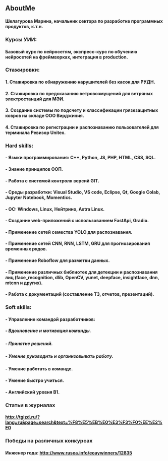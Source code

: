## AboutMe
#### Шелагурова Марина, начальник сектора по разработке программных продуктов, к.т.н.

### Курсы УИИ: 
#### Базовый курс по нейросетям, экспресс-курс по обучению нейросетей на фреймворках, интеграция в production.
### Стажировки: 
####            1. Стажировка по обнаружению нарушителей без касок для РУДН. 
####            2. Стажировка по предсказанию ветровозмущений для ветряных электростанций для МЭИ.
####            3. Создание системы по подсчету и классификации грязезащитных ковров на складе ООО Вирджиния.
####            4. Стажировка по регистрации и распознаванию пользователей для терминала Ревизор Unitex. 

### Hard skills:
####    - Языки программирования: C++, Python, JS, PHP, HTML, CSS, SQL.
####    - Знание принципов ООП.
####    - Работа с системой контроля версий GIT.
####    - Среды разработки: Visual Studio, VS code, Eclipse, Qt, Google Colab, Jupyter Notebook, Momentics.
####    - ОС: Windows, Linux, Нейтрино, Astra Linux.
####    - Создание web-приложений c использованием FastApi, Gradio.
####    - Применение сетей семества YOLO для распознавания.
####    - Применение сетей CNN, RNN, LSTM, GRU для прогнозирования временных рядов.
####    - Применение Roboflow для разметки данных.
####    - Применение различных библиотек для детекции и распознавания лиц (face_recognition, dlib, OpenCV, yunet, deepface, insightface, dnn, mtcnn и других).
####    - Работа с документаций (составление ТЗ, отчетов, презентаций).

### Soft skills:
####    - Управление командой разработчиков:
#####           - Вдохновение и мотивация команды.
#####           - Принятие решений.
#####           - Умение руководить и организовывать работу.
####    - Умение работать в команде.
####    - Умение быстро учиться.
####    - Английский уровня B1. 

### Статьи в журналах
#### http://tgizd.ru/?lang=ru&page=search&text=%F8%E5%EB%E0%E3%F3%F0%EE%E2%E0

### Победы на различных конкурсах
#### Инженер года: http://www.rusea.info/eoaywinners/12835


